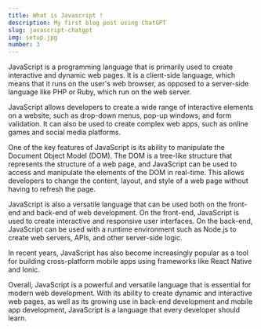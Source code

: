 ```yaml
---
title: What is Javascript !
description: My first blog post using ChatGPT
slug: javascript-chatgpt
img: setup.jpg
number: 3
---
```


JavaScript is a programming language that is primarily used to create interactive and dynamic web pages. It is a client-side language, which means that it runs on the user's web browser, as opposed to a server-side language like PHP or Ruby, which run on the web server.

JavaScript allows developers to create a wide range of interactive elements on a website, such as drop-down menus, pop-up windows, and form validation. It can also be used to create complex web apps, such as online games and social media platforms.

One of the key features of JavaScript is its ability to manipulate the Document Object Model (DOM). The DOM is a tree-like structure that represents the structure of a web page, and JavaScript can be used to access and manipulate the elements of the DOM in real-time. This allows developers to change the content, layout, and style of a web page without having to refresh the page.

JavaScript is also a versatile language that can be used both on the front-end and back-end of web development. On the front-end, JavaScript is used to create interactive and responsive user interfaces. On the back-end, JavaScript can be used with a runtime environment such as Node.js to create web servers, APIs, and other server-side logic.

In recent years, JavaScript has also become increasingly popular as a tool for building cross-platform mobile apps using frameworks like React Native and Ionic.

Overall, JavaScript is a powerful and versatile language that is essential for modern web development. With its ability to create dynamic and interactive web pages, as well as its growing use in back-end development and mobile app development, JavaScript is a language that every developer should learn.
